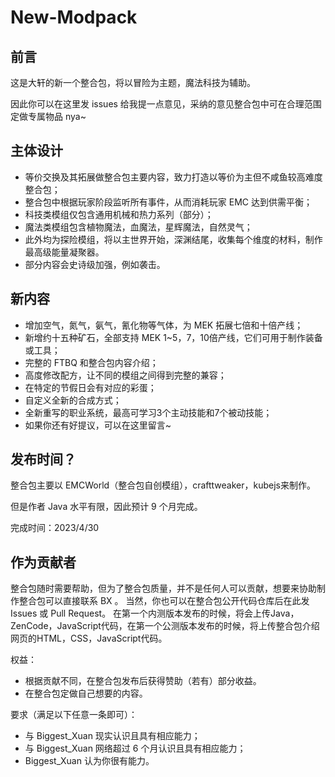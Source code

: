 # New-Modpack  
## 前言  
这是大轩的新一个整合包，将以冒险为主题，魔法科技为辅助。  
  
因此你可以在这里发 issues 给我提一点意见，采纳的意见整合包中可在合理范围定做专属物品 nya~  

## 主体设计  
* 等价交换及其拓展做整合包主要内容，致力打造以等价为主但不咸鱼较高难度整合包；  
* 整合包中根据玩家阶段监听所有事件，从而消耗玩家 EMC 达到供需平衡；
* 科技类模组仅包含通用机械和热力系列（部分）；  
* 魔法类模组包含植物魔法，血魔法，星辉魔法，自然灵气；  
* 此外均为探险模组，将以主世界开始，深渊结尾，收集每个维度的材料，制作最高级能量凝聚器。  
* 部分内容会史诗级加强，例如袭击。
  
## 新内容
* 增加空气，氮气，氨气，氰化物等气体，为 MEK 拓展七倍和十倍产线；  
* 新增约十五种矿石，全部支持 MEK 1~5，7，10倍产线，它们可用于制作装备或工具；
* 完整的 FTBQ 和整合包内容介绍；  
* 高度修改配方，让不同的模组之间得到完整的兼容；  
* 在特定的节假日会有对应的彩蛋；
* 自定义全新的合成方式；
* 全新重写的职业系统，最高可学习3个主动技能和7个被动技能；
* 如果你还有好提议，可以在这里留言~  

## 发布时间？
整合包主要以 EMCWorld（整合包自创模组），crafttweaker，kubejs来制作。  
  
但是作者 Java 水平有限，因此预计 9 个月完成。  
  
完成时间：2023/4/30 

## 作为贡献者
整合包随时需要帮助，但为了整合包质量，并不是任何人可以贡献，想要来协助制作整合包可以直接联系 BX 。
当然，你也可以在整合包公开代码仓库后在此发 Issues 或 Pull Request。
在第一个内测版本发布的时候，将会上传Java，ZenCode，JavaScript代码，在第一个公测版本发布的时候，将上传整合包介绍网页的HTML，CSS，JavaScript代码。

权益：  
* 根据贡献不同，在整合包发布后获得赞助（若有）部分收益。
* 在整合包定做自己想要的内容。  

要求（满足以下任意一条即可）：
* 与 Biggest_Xuan 现实认识且具有相应能力；  
* 与 Biggest_Xuan 网络超过 6 个月认识且具有相应能力；
* Biggest_Xuan 认为你很有能力。
